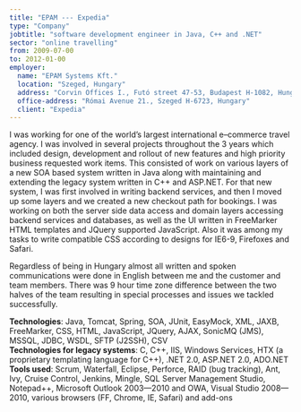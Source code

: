 ```yaml
---
title: "EPAM --- Expedia"
type: "Company"
jobtitle: "software development engineer in Java, C++ and .NET"
sector: "online travelling"
from: 2009-07-00
to: 2012-01-00
employer:
  name: "EPAM Systems Kft."
  location: "Szeged, Hungary"
  address: "Corvin Offices I., Futó street 47-53, Budapest H-1082, Hungary"
  office-address: "Római Avenue 21., Szeged H-6723, Hungary"
  client: "Expedia"
---
```


I was working for one of the world’s largest international e–commerce travel agency. I was involved in several projects throughout the 3 years which included design, development and rollout of new features and high priority business requested work items. This consisted of work on various layers of a new SOA based system written in Java along with maintaining and extending the legacy system written in C++ and ASP.NET. For that new system, I was first involved in writing backend services, and then I moved up some layers and we created a new checkout path for bookings. I was working on both the server side data access and domain layers accessing backend services and databases, as well as the UI written in FreeMarker HTML templates and JQuery supported JavaScript. Also it was among my tasks to write compatible CSS according to designs for IE6-9, Firefoxes and Safari.

Regardless of being in Hungary almost all written and spoken communications were done in English between me and the customer and team members. There was 9 hour time zone difference between the two halves of the team resulting in special processes and issues we tackled successfully.

**Technologies**: Java, Tomcat, Spring, SOA, JUnit, EasyMock, XML, JAXB, FreeMarker, CSS, HTML, JavaScript, JQuery, AJAX, SonicMQ (JMS), MSSQL, JDBC, WSDL, SFTP (J2SSH), CSV  
**Technologies for legacy systems**: C, C++, IIS, Windows Services, HTX (a proprietary templating language for C++), .NET 2.0, ASP.NET 2.0, ADO.NET  
**Tools used**: Scrum, Waterfall, Eclipse, Perforce, RAID (bug tracking), Ant, Ivy, Cruise Control, Jenkins, Mingle, SQL Server Management Studio, Notepad++, Microsoft Outlook 2003—2010 and OWA, Visual Studio 2008—2010, various browsers (FF, Chrome, IE, Safari) and add-ons
